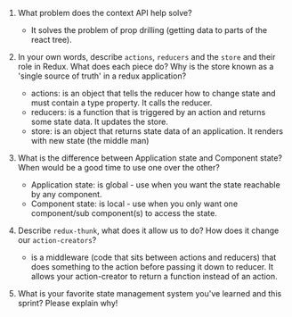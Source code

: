1. What problem does the context API help solve?
    - It solves the problem of prop drilling (getting data to parts of the react tree).

1. In your own words, describe `actions`, `reducers` and the `store` and their role in Redux. What does each piece do? Why is the store known as a 'single source of truth' in a redux application?
    - actions: is an object that tells the reducer how to change state and must contain a type property. It calls the reducer.
    - reducers: is a function that is triggered by an action and returns some state data. It updates the store.
    - store: is an object that returns state data of an application. It renders with new state (the middle man)

1. What is the difference between Application state and Component state? When would be a good time to use one over the other?
    - Application state: is global - use when you want the state reachable by any component.
    - Component state: is local - use when you only want one component/sub component(s) to access the state.

1. Describe `redux-thunk`, what does it allow us to do? How does it change our `action-creators`?
    - is a middleware (code that sits between actions and reducers) that does something to the action before passing it down to reducer. It allows your action-creator to return a function instead of an action.

1. What is your favorite state management system you've learned and this sprint? Please explain why!
